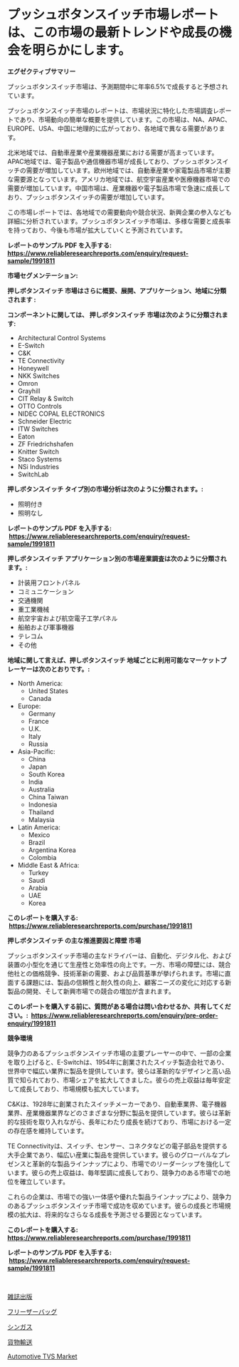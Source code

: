 <p><h1>プッシュボタンスイッチ市場レポートは、この市場の最新トレンドや成長の機会を明らかにします。</h1></p><p><strong>エグゼクティブサマリー</strong></p>
<p><p>プッシュボタンスイッチ市場は、予測期間中に年率6.5%で成長すると予想されています。</p><p>プッシュボタンスイッチ市場のレポートは、市場状況に特化した市場調査レポートであり、市場動向の簡単な概要を提供しています。この市場は、NA、APAC、EUROPE、USA、中国に地理的に広がっており、各地域で異なる需要があります。</p><p>北米地域では、自動車産業や産業機器産業における需要が高まっています。APAC地域では、電子製品や通信機器市場が成長しており、プッシュボタンスイッチの需要が増加しています。欧州地域では、自動車産業や家電製品市場が主要な需要源となっています。アメリカ地域では、航空宇宙産業や医療機器市場での需要が増加しています。中国市場は、産業機器や電子製品市場で急速に成長しており、プッシュボタンスイッチの需要が増加しています。</p><p>この市場レポートでは、各地域での需要動向や競合状況、新興企業の参入なども詳細に分析されています。プッシュボタンスイッチ市場は、多様な需要と成長率を持っており、今後も市場が拡大していくと予測されています。</p></p>
<p><strong>レポートのサンプル PDF を入手する: <a href="https://www.reliableresearchreports.com/enquiry/request-sample/1991811">https://www.reliableresearchreports.com/enquiry/request-sample/1991811</a></strong></p>
<p><strong>市場セグメンテーション:</strong></p>
<p><strong> 押しボタンスイッチ 市場はさらに概要、展開、アプリケーション、地域に分類されます :</strong></p>
<p><strong>コンポーネントに関しては、 押しボタンスイッチ 市場は次のように分類されます: &nbsp;</strong></p>
<p><ul><li>Architectural Control Systems</li><li>E-Switch</li><li>C&K</li><li>TE Connectivity</li><li>Honeywell</li><li>NKK Switches</li><li>Omron</li><li>Grayhill</li><li>CIT Relay & Switch</li><li>OTTO Controls</li><li>NIDEC COPAL ELECTRONICS</li><li>Schneider Electric</li><li>ITW Switches</li><li>Eaton</li><li>ZF Friedrichshafen</li><li>Knitter Switch</li><li>Staco Systems</li><li>NSi Industries</li><li>SwitchLab</li></ul></p>
<p><strong> 押しボタンスイッチ タイプ別の市場分析は次のように分類されます。:</strong></p>
<p><ul><li>照明付き</li><li>照明なし</li></ul></p>
<p><strong>レポートのサンプル PDF を入手する: &nbsp;<a href="https://www.reliableresearchreports.com/enquiry/request-sample/1991811">https://www.reliableresearchreports.com/enquiry/request-sample/1991811</a></strong></p>
<p><strong> 押しボタンスイッチ アプリケーション別の市場産業調査は次のように分類されます。:</strong></p>
<p><ul><li>計装用フロントパネル</li><li>コミュニケーション</li><li>交通機関</li><li>重工業機械</li><li>航空宇宙および航空電子工学パネル</li><li>船舶および軍事機器</li><li>テレコム</li><li>その他</li></ul></p>
<p><strong>地域に関して言えば、押しボタンスイッチ 地域ごとに利用可能なマーケットプレーヤーは次のとおりです。:</strong></p>
<p><ul>
    <li>
        North America:
        <ul>
            <li>United States</li>
            <li>Canada</li>
        </ul>
    </li>
    <li>
        Europe:
        <ul>
            <li>Germany</li>
            <li>France</li>
            <li>U.K.</li>
            <li>Italy</li>
            <li>Russia</li>
        </ul>
    </li>
    <li>
        Asia-Pacific:
        <ul>
            <li>China</li>
            <li>Japan</li>
            <li>South Korea</li>
            <li>India</li>
            <li>Australia</li>
            <li>China Taiwan</li>
            <li>Indonesia</li>
            <li>Thailand</li>
            <li>Malaysia</li>
        </ul>
    </li>
    <li>
        Latin America:
        <ul>
            <li>Mexico</li>
            <li>Brazil</li>
            <li>Argentina Korea</li>
            <li>Colombia</li>
        </ul>
    </li>
    <li>
        Middle East & Africa:
        <ul>
            <li>Turkey</li>
            <li>Saudi</li>
            <li>Arabia</li>
            <li>UAE</li>
            <li>Korea</li>
        </ul>
    </li>
    </ul></p>
<p><strong>このレポートを購入する: &nbsp;<a href="https://www.reliableresearchreports.com/purchase/1991811">https://www.reliableresearchreports.com/purchase/1991811</a></strong></p>
<p><strong>押しボタンスイッチ の主な推進要因と障壁 市場</strong></p>
<p><p>プッシュボタンスイッチ市場の主なドライバーは、自動化、デジタル化、および装置の小型化を通じて生産性と効率性の向上です。一方、市場の障壁には、競合他社との価格競争、技術革新の需要、および品質基準が挙げられます。市場に直面する課題には、製品の信頼性と耐久性の向上、顧客ニーズの変化に対応する新製品の開発、そして新興市場での競合の増加が含まれます。</p></p>
<p><strong>このレポートを購入する前に、質問がある場合は問い合わせるか、共有してください。:&nbsp; <a href="https://www.reliableresearchreports.com/enquiry/pre-order-enquiry/1991811">https://www.reliableresearchreports.com/enquiry/pre-order-enquiry/1991811</a></strong></p>
<p><strong>競争環境</strong></p>
<p><p>競争力のあるプッシュボタンスイッチ市場の主要プレーヤーの中で、一部の企業を取り上げると、E-Switchは、1954年に創業されたスイッチ製造会社であり、世界中で幅広い業界に製品を提供しています。彼らは革新的なデザインと高い品質で知られており、市場シェアを拡大してきました。彼らの売上収益は毎年安定して成長しており、市場規模も拡大しています。</p><p>C&Kは、1928年に創業されたスイッチメーカーであり、自動車業界、電子機器業界、産業機器業界などのさまざまな分野に製品を提供しています。彼らは革新的な技術を取り入れながら、長年にわたり成長を続けており、市場における一定の存在感を維持しています。</p><p>TE Connectivityは、スイッチ、センサー、コネクタなどの電子部品を提供する大手企業であり、幅広い産業に製品を提供しています。彼らのグローバルなプレゼンスと革新的な製品ラインナップにより、市場でのリーダーシップを強化しています。彼らの売上収益は、毎年堅調に成長しており、競争力のある市場での地位を確立しています。</p><p>これらの企業は、市場での強い一体感や優れた製品ラインナップにより、競争力のあるプッシュボタンスイッチ市場で成功を収めています。彼らの成長と市場規模の拡大は、将来的なさらなる成長を予測させる要因となっています。</p></p>
<p><strong>このレポートを購入する: &nbsp; <a href="https://www.reliableresearchreports.com/purchase/1991811">https://www.reliableresearchreports.com/purchase/1991811</a></strong></p>
<p><strong>レポートのサンプル PDF を入手する: &nbsp;<a href="https://www.reliableresearchreports.com/enquiry/request-sample/1991811">https://www.reliableresearchreports.com/enquiry/request-sample/1991811</a></strong><strong></strong></p>
<p>&nbsp;</p>
<p><p><a href="https://medium.com/@valeridd446677/%E9%9B%91%E8%AA%8C%E5%87%BA%E7%89%88%E5%B8%82%E5%A0%B4%E3%81%AE%E3%82%B7%E3%82%A7%E3%82%A2%E3%81%AE%E9%80%B2%E5%8C%96%E3%81%A8%E5%B8%82%E5%A0%B4%E6%88%90%E9%95%B7%E3%81%AE%E3%83%88%E3%83%AC%E3%83%B3%E3%83%892024%E5%B9%B4%E3%81%8B%E3%82%892031%E5%B9%B4%E3%81%BE%E3%81%A7-1919f61edbc8">雑誌出版</a></p><p><a href="https://github.com/mathieurico66/Market-Research-Report-List-1/blob/main/67858258379.md">フリーザーバッグ</a></p><p><a href="https://medium.com/@attyourniture/%E3%82%B7%E3%83%B3%E3%82%B0%E3%82%AC%E3%82%B9%E5%B8%82%E5%A0%B4%E3%81%AE%E5%88%86%E6%9E%90-%E3%81%9D%E3%81%AEcagr-%E5%B8%82%E5%A0%B4%E3%82%BB%E3%82%B0%E3%83%A1%E3%83%B3%E3%83%86%E3%83%BC%E3%82%B7%E3%83%A7%E3%83%B3-%E3%81%8A%E3%82%88%E3%81%B3%E3%82%B0%E3%83%AD%E3%83%BC%E3%83%90%E3%83%AB%E7%94%A3%E6%A5%AD%E6%A6%82%E8%A6%81-e18011f260d9">シンガス</a></p><p><a href="https://github.com/SarahFahey88/Market-Research-Report-List-1/blob/main/19031898380.md">貨物輸送</a></p><p><a href="https://medium.com/@jayrussel94/automotive-tvs-market-analysis-and-sze-forecasted-for-period-from-2024-to-2031-6e80f875a05c">Automotive TVS Market</a></p></p>